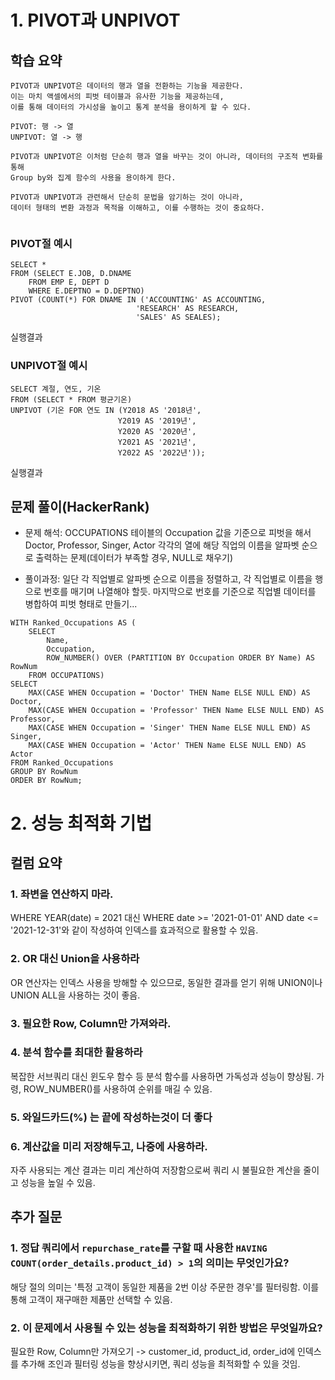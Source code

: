 # 1. PIVOT과 UNPIVOT
## 학습 요약
```
PIVOT과 UNPIVOT은 데이터의 행과 열을 전환하는 기능을 제공한다.
이는 마치 액셀에서의 피벗 테이블과 유사한 기능을 제공하는데,
이를 통해 데이터의 가시성을 높이고 통계 분석을 용이하게 할 수 있다.

PIVOT: 행 -> 열
UNPIVOT: 열 -> 행

PIVOT과 UNPIVOT은 이처럼 단순히 행과 열을 바꾸는 것이 아니라, 데이터의 구조적 변화를 통해
Group by와 집계 함수의 사용을 용이하게 한다.

PIVOT과 UNPIVOT과 관련해서 단순히 문법을 암기하는 것이 아니라,
데이터 형태의 변환 과정과 목적을 이해하고, 이를 수행하는 것이 중요하다.
```
![]()

### PIVOT절 예시
```
SELECT *
FROM (SELECT E.JOB, D.DNAME
    FROM EMP E, DEPT D
    WHERE E.DEPTNO = D.DEPTNO)
PIVOT (COUNT(*) FOR DNAME IN ('ACCOUNTING' AS ACCOUNTING,
                            'RESEARCH' AS RESEARCH,
                            'SALES' AS SEALES);
```
실행결과
![]()

### UNPIVOT절 예시
```
SELECT 계절, 연도, 기온
FROM (SELECT * FROM 평균기온)
UNPIVOT (기온 FOR 연도 IN (Y2018 AS '2018년',
                        Y2019 AS '2019년',
                        Y2020 AS '2020년',
                        Y2021 AS '2021년',
                        Y2022 AS '2022년'));
```
실행결과
![]()

## 문제 풀이(HackerRank)
- 문제 해석: OCCUPATIONS 테이블의 Occupation 값을 기준으로 피벗을 해서 Doctor, Professor, Singer, Actor 각각의 열에 해당 직업의 이름을 알파벳 순으로 출력하는 문제(데이터가 부족할 경우, NULL로 채우기)

- 풀이과정: 일단 각 직업별로 알파벳 순으로 이름을 정렬하고, 각 직업별로 이름을 행으로 번호를 매기며 나열해야 할듯. 마지막으로 번호를 기준으로 직업별 데이터를 병합하여 피벗 형태로 만들기...

```
WITH Ranked_Occupations AS (
    SELECT
        Name,
        Occupation,
        ROW_NUMBER() OVER (PARTITION BY Occupation ORDER BY Name) AS RowNum
    FROM OCCUPATIONS)
SELECT
    MAX(CASE WHEN Occupation = 'Doctor' THEN Name ELSE NULL END) AS Doctor,
    MAX(CASE WHEN Occupation = 'Professor' THEN Name ELSE NULL END) AS Professor,
    MAX(CASE WHEN Occupation = 'Singer' THEN Name ELSE NULL END) AS Singer,
    MAX(CASE WHEN Occupation = 'Actor' THEN Name ELSE NULL END) AS Actor
FROM Ranked_Occupations
GROUP BY RowNum
ORDER BY RowNum;
```

# 2. 성능 최적화 기법

## 컬럼 요약
### 1. 좌변을 연산하지 마라.
WHERE YEAR(date) = 2021 대신 WHERE date >= '2021-01-01' AND date <= '2021-12-31'와 같이 작성하여 인덱스를 효과적으로 활용할 수 있음.
### 2. OR 대신 Union을 사용하라
OR 연산자는 인덱스 사용을 방해할 수 있으므로, 동일한 결과를 얻기 위해 UNION이나 UNION ALL을 사용하는 것이 좋음.
### 3. 필요한 Row, Column만 가져와라.
### 4. 분석 함수를 최대한 활용하라
복잡한 서브쿼리 대신 윈도우 함수 등 분석 함수를 사용하면 가독성과 성능이 향상됨. 가령, ROW_NUMBER()를 사용하여 순위를 매길 수 있음.
### 5. 와일드카드(%) 는 끝에 작성하는것이 더 좋다
### 6. 계산값을 미리 저장해두고, 나중에 사용하라.
자주 사용되는 계산 결과는 미리 계산하여 저장함으로써 쿼리 시 불필요한 계산을 줄이고 성능을 높일 수 있음.

## 추가 질문
### 1. 정답 쿼리에서 `repurchase_rate`를 구할 때 사용한 `HAVING COUNT(order_details.product_id) > 1`의 의미는 무엇인가요?
해당 절의 의미는 '특정 고객이 동일한 제품을 2번 이상 주문한 경우'를 필터링함. 이를 통해 고객이 재구매한 제품만 선택할 수 있음.

### 2. 이 문제에서 사용될 수 있는 성능을 최적화하기 위한 방법은 무엇일까요?
필요한 Row, Column만 가져오기 -> customer_id, product_id, order_id에 인덱스를 추가해 조인과 필터링 성능을 향상시키면, 쿼리 성능을 최적화할 수 있을 것임.